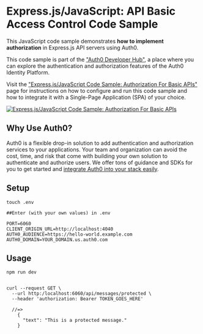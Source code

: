 # Express.js/JavaScript: API Basic Access Control Code Sample

This JavaScript code sample demonstrates **how to implement authorization** in Express.js API servers using Auth0.

This code sample is part of the ["Auth0 Developer Hub"](https://auth0.com/developers/hub), a place where you can explore the authentication and authorization features of the Auth0 Identity Platform.

Visit the ["Express.js/JavaScript Code Sample: Authorization For Basic APIs"](https://auth0.com/developers/hub/code-samples/api/express-javascript/basic-authorization) page for instructions on how to configure and run this code sample and how to integrate it with a Single-Page Application (SPA) of your choice.

[![Express.js/JavaScript Code Sample: Authorization For Basic APIs](https://cdn.auth0.com/blog/hub/code-samples/api/express-javascript/basic-authorization.png)](https://auth0.com/developers/hub/code-samples/api/express-javascript/basic-authorization)

## Why Use Auth0?

Auth0 is a flexible drop-in solution to add authentication and authorization services to your applications. Your team and organization can avoid the cost, time, and risk that come with building your own solution to authenticate and authorize users. We offer tons of guidance and SDKs for you to get started and [integrate Auth0 into your stack easily](https://auth0.com/developers/hub/code-samples/full-stack).

## Setup

    touch .env

    ##Enter (with your own values) in .env

    PORT=6060
    CLIENT_ORIGIN_URL=http://localhost:4040
    AUTH0_AUDIENCE=https://hello-world.example.com
    AUTH0_DOMAIN=YOUR_DOMAIN.us.auth0.com

## Usage

    npm run dev


    curl --request GET \
      --url http:/localhost:6060/api/messages/protected \
      --header 'authorization: Bearer TOKEN_GOES_HERE'

      //=>
        {
          "text": "This is a protected message."
        }


